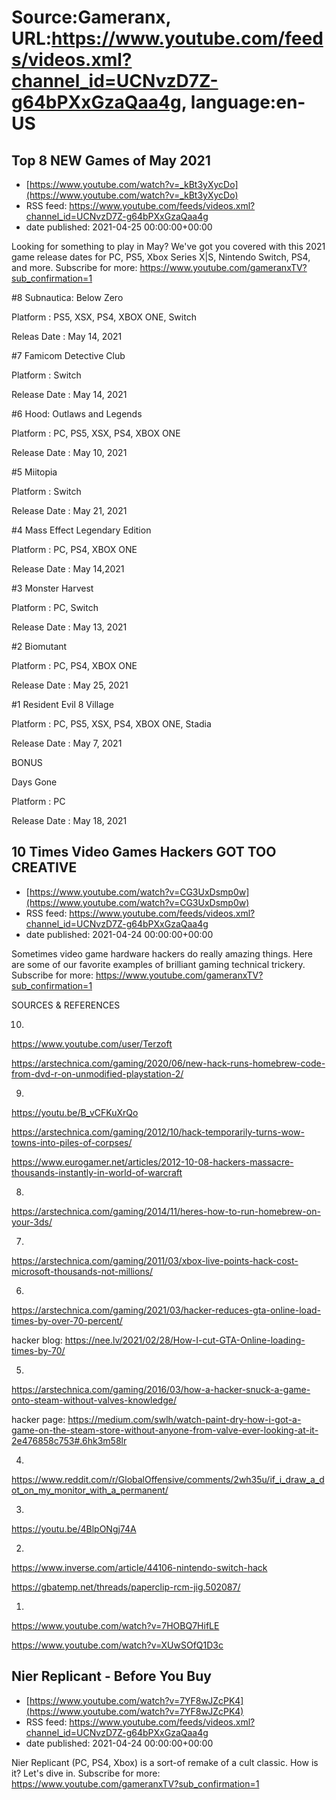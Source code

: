 # Source:Gameranx, URL:https://www.youtube.com/feeds/videos.xml?channel_id=UCNvzD7Z-g64bPXxGzaQaa4g, language:en-US

## Top 8 NEW Games of May 2021
 - [https://www.youtube.com/watch?v=_kBt3yXycDo](https://www.youtube.com/watch?v=_kBt3yXycDo)
 - RSS feed: https://www.youtube.com/feeds/videos.xml?channel_id=UCNvzD7Z-g64bPXxGzaQaa4g
 - date published: 2021-04-25 00:00:00+00:00

Looking for something to play in May? We've got you covered with this 2021 game release dates for PC, PS5, Xbox Series X|S, Nintendo Switch, PS4, and more.
Subscribe for more: https://www.youtube.com/gameranxTV?sub_confirmation=1

#8 Subnautica: Below Zero 

Platform : PS5, XSX, PS4, XBOX ONE, Switch 

Releas Date : May 14, 2021 



#7 Famicom Detective Club 

Platform : Switch

Release Date : May 14, 2021



#6 Hood: Outlaws and Legends 

Platform : PC, PS5, XSX, PS4, XBOX ONE

Release Date : May 10, 2021



#5 Miitopia 

Platform : Switch

Release Date : May 21, 2021



#4 Mass Effect Legendary Edition

Platform : PC, PS4, XBOX ONE

Release Date : May 14,2021



#3 Monster Harvest 

Platform : PC, Switch

Release Date : May 13, 2021



#2 Biomutant 

Platform : PC, PS4, XBOX ONE

Release Date : May 25, 2021



#1 Resident Evil 8 Village            

Platform : PC, PS5, XSX, PS4, XBOX ONE, Stadia

Release Date : May 7, 2021





BONUS

Days Gone 

Platform : PC 

Release Date : May 18, 2021

## 10 Times Video Games Hackers GOT TOO CREATIVE
 - [https://www.youtube.com/watch?v=CG3UxDsmp0w](https://www.youtube.com/watch?v=CG3UxDsmp0w)
 - RSS feed: https://www.youtube.com/feeds/videos.xml?channel_id=UCNvzD7Z-g64bPXxGzaQaa4g
 - date published: 2021-04-24 00:00:00+00:00

Sometimes video game hardware hackers do really amazing things. Here are some of our favorite examples of brilliant gaming technical trickery.
Subscribe for more: https://www.youtube.com/gameranxTV?sub_confirmation=1

SOURCES & REFERENCES

10. 

https://www.youtube.com/user/Terzoft

https://arstechnica.com/gaming/2020/06/new-hack-runs-homebrew-code-from-dvd-r-on-unmodified-playstation-2/






09. 

https://youtu.be/B_vCFKuXrQo

https://arstechnica.com/gaming/2012/10/hack-temporarily-turns-wow-towns-into-piles-of-corpses/

https://www.eurogamer.net/articles/2012-10-08-hackers-massacre-thousands-instantly-in-world-of-warcraft




08. 

https://arstechnica.com/gaming/2014/11/heres-how-to-run-homebrew-on-your-3ds/



07. 

https://arstechnica.com/gaming/2011/03/xbox-live-points-hack-cost-microsoft-thousands-not-millions/




06. 

https://arstechnica.com/gaming/2021/03/hacker-reduces-gta-online-load-times-by-over-70-percent/

hacker blog: https://nee.lv/2021/02/28/How-I-cut-GTA-Online-loading-times-by-70/




05. 

https://arstechnica.com/gaming/2016/03/how-a-hacker-snuck-a-game-onto-steam-without-valves-knowledge/

hacker page: https://medium.com/swlh/watch-paint-dry-how-i-got-a-game-on-the-steam-store-without-anyone-from-valve-ever-looking-at-it-2e476858c753#.6hk3m58lr



04. 

https://www.reddit.com/r/GlobalOffensive/comments/2wh35u/if_i_draw_a_dot_on_my_monitor_with_a_permanent/


03. 

https://youtu.be/4BlpONgj74A





02. 

https://www.inverse.com/article/44106-nintendo-switch-hack

https://gbatemp.net/threads/paperclip-rcm-jig.502087/




01. 

https://www.youtube.com/watch?v=7HOBQ7HifLE 

https://www.youtube.com/watch?v=XUwSOfQ1D3c

## Nier Replicant - Before You Buy
 - [https://www.youtube.com/watch?v=7YF8wJZcPK4](https://www.youtube.com/watch?v=7YF8wJZcPK4)
 - RSS feed: https://www.youtube.com/feeds/videos.xml?channel_id=UCNvzD7Z-g64bPXxGzaQaa4g
 - date published: 2021-04-24 00:00:00+00:00

Nier Replicant (PC, PS4, Xbox) is a sort-of remake of a cult classic. How is it? Let's dive in.
Subscribe for more: https://www.youtube.com/gameranxTV?sub_confirmation=1

